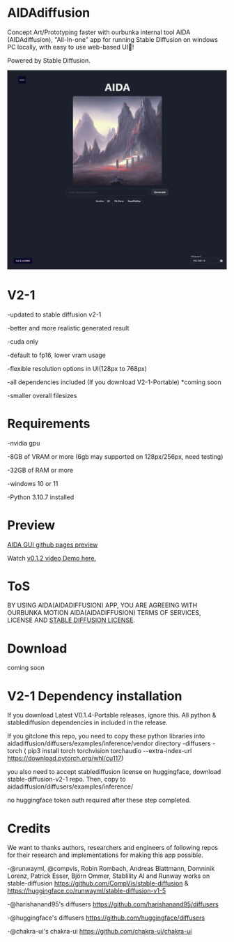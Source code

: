 # AIDAdiffusion
Concept Art/Prototyping faster with ourbunka internal tool AIDA (AIDAdiffusion), "All-In-one" app for running Stable Diffusion on windows PC locally, with easy to use web-based UI🎉!

Powered by Stable Diffusion.

<img src="https://github.com/ourbunka/aidadiffusion/blob/main/AIDA.PNG?raw=true">

# V2-1 
  -updated to stable diffusion v2-1
  
  -better and more realistic generated result
  
  -cuda only
  
  -default to fp16, lower vram usage
  
  -flexible resolution options in UI(128px to 768px)
  
  -all dependencies included (If you download V2-1-Portable) *coming soon
  
  -smaller overall filesizes

# Requirements

-nvidia gpu

-8GB of VRAM or more (6gb may supported on 128px/256px, need testing)

-32GB of RAM or more 

-windows 10 or 11

-Python 3.10.7 installed

# Preview

[AIDA GUI github pages preview](https://ourbunka.github.io/aidadiffusion)

Watch [v0.1.2 video Demo here.](https://www.youtube.com/watch?v=1lm7o4PX-rI)


# ToS
BY USING AIDA(AIDADIFFUSION) APP, YOU ARE AGREEING WITH OURBUNKA MOTION AIDA(AIDADIFFUSION) TERMS OF SERVICES, LICENSE AND
[STABLE DIFFUSION LICENSE](https://huggingface.co/spaces/CompVis/stable-diffusion-license).

# Download
coming soon

# V2-1 Dependency installation
If you download Latest V0.1.4-Portable releases, ignore this. All python & stablediffusion dependencies in included in the release.

If you gitclone this repo, you need to copy these python libraries into aidadiffusion/diffusers/examples/inference/vendor directory
-diffusers
-torch ( pip3 install torch torchvision torchaudio --extra-index-url https://download.pytorch.org/whl/cu117)


you also need to accept stablediffusion license on huggingface, download stable-diffusion-v2-1 repo. Then, copy to aidadiffusion/diffusers/examples/inference/


no huggingface token auth required after these step completed.


# Credits
We want to thanks authors, researchers and engineers of following repos for their research and implementations for making this app possible.

-@runwayml, @compvis, Robin Rombach, Andreas Blattmann, Domninik Lorenz, Patrick Esser, Björn Ommer, Stablility AI and Runway works on stable-diffusion https://github.com/CompVis/stable-diffusion & https://huggingface.co/runwayml/stable-diffusion-v1-5

-@harishanand95's diffusers https://github.com/harishanand95/diffusers

-@huggingface's diffusers https://github.com/huggingface/diffusers

-@chakra-ui's chakra-ui https://github.com/chakra-ui/chakra-ui
